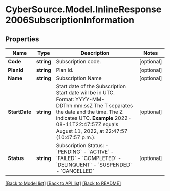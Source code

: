 # CyberSource.Model.InlineResponse2006SubscriptionInformation
## Properties

Name | Type | Description | Notes
------------ | ------------- | ------------- | -------------
**Code** | **string** | Subscription code.  | [optional] 
**PlanId** | **string** | Plan Id.  | [optional] 
**Name** | **string** | Subscription Name  | [optional] 
**StartDate** | **string** | Start date of the Subscription  Start date will be in UTC. Format: YYYY-MM-DDThh:mm:ssZ The T separates the date and the time. The Z indicates UTC.  **Example** 2022-08-11T22:47:57Z equals August 11, 2022, at 22:47:57 (10:47:57 p.m.).  | [optional] 
**Status** | **string** | Subscription Status: - &#x60;PENDING&#x60; - &#x60;ACTIVE&#x60; - &#x60;FAILED&#x60; - &#x60;COMPLETED&#x60; - &#x60;DELINQUENT&#x60; - &#x60;SUSPENDED&#x60; - &#x60;CANCELLED&#x60;  | [optional] 

[[Back to Model list]](../README.md#documentation-for-models) [[Back to API list]](../README.md#documentation-for-api-endpoints) [[Back to README]](../README.md)

